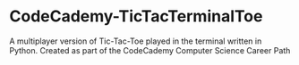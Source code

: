 # CodeCademy-TicTacTerminalToe
A multiplayer version of Tic-Tac-Toe played in the terminal written in Python.  Created as part of the CodeCademy Computer Science Career Path
